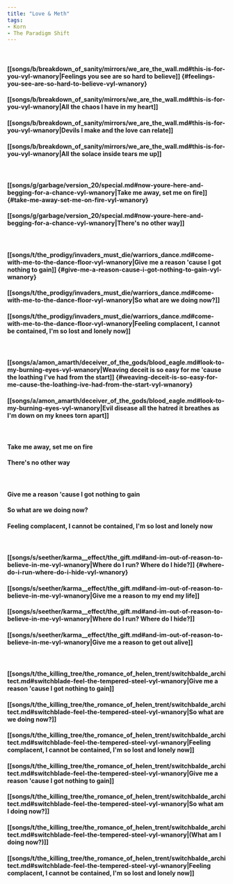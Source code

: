 ```yaml
---
title: "Love & Meth"
tags:
- Korn
- The Paradigm Shift
---
```

&nbsp;
#### [[songs/b/breakdown_of_sanity/mirrors/we_are_the_wall.md#this-is-for-you-vyl-wnanory|Feelings you see are so hard to believe]] {#feelings-you-see-are-so-hard-to-believe-vyl-wnanory}
#### [[songs/b/breakdown_of_sanity/mirrors/we_are_the_wall.md#this-is-for-you-vyl-wnanory|All the chaos I have in my heart]]
#### [[songs/b/breakdown_of_sanity/mirrors/we_are_the_wall.md#this-is-for-you-vyl-wnanory|Devils I make and the love can relate]]
#### [[songs/b/breakdown_of_sanity/mirrors/we_are_the_wall.md#this-is-for-you-vyl-wnanory|All the solace inside tears me up]]
&nbsp;
#### [[songs/g/garbage/version_20/special.md#now-youre-here-and-begging-for-a-chance-vyl-wnanory|Take me away, set me on fire]] {#take-me-away-set-me-on-fire-vyl-wnanory}
#### [[songs/g/garbage/version_20/special.md#now-youre-here-and-begging-for-a-chance-vyl-wnanory|There's no other way]]
&nbsp;
#### [[songs/t/the_prodigy/invaders_must_die/warriors_dance.md#come-with-me-to-the-dance-floor-vyl-wnanory|Give me a reason 'cause I got nothing to gain]] {#give-me-a-reason-cause-i-got-nothing-to-gain-vyl-wnanory}
#### [[songs/t/the_prodigy/invaders_must_die/warriors_dance.md#come-with-me-to-the-dance-floor-vyl-wnanory|So what are we doing now?]]
#### [[songs/t/the_prodigy/invaders_must_die/warriors_dance.md#come-with-me-to-the-dance-floor-vyl-wnanory|Feeling complacent, I cannot be contained, I'm so lost and lonely now]]
&nbsp;
#### [[songs/a/amon_amarth/deceiver_of_the_gods/blood_eagle.md#look-to-my-burning-eyes-vyl-wnanory|Weaving deceit is so easy for me 'cause the loathing I've had from the start]] {#weaving-deceit-is-so-easy-for-me-cause-the-loathing-ive-had-from-the-start-vyl-wnanory}
#### [[songs/a/amon_amarth/deceiver_of_the_gods/blood_eagle.md#look-to-my-burning-eyes-vyl-wnanory|Evil disease all the hatred it breathes as I'm down on my knees torn apart]]
&nbsp;
#### Take me away, set me on fire
#### There's no other way
&nbsp;
#### Give me a reason 'cause I got nothing to gain
#### So what are we doing now?
#### Feeling complacent, I cannot be contained, I'm so lost and lonely now
&nbsp;
#### [[songs/s/seether/karma__effect/the_gift.md#and-im-out-of-reason-to-believe-in-me-vyl-wnanory|Where do I run? Where do I hide?]] {#where-do-i-run-where-do-i-hide-vyl-wnanory}
#### [[songs/s/seether/karma__effect/the_gift.md#and-im-out-of-reason-to-believe-in-me-vyl-wnanory|Give me a reason to my end my life]]
#### [[songs/s/seether/karma__effect/the_gift.md#and-im-out-of-reason-to-believe-in-me-vyl-wnanory|Where do I run? Where do I hide?]]
#### [[songs/s/seether/karma__effect/the_gift.md#and-im-out-of-reason-to-believe-in-me-vyl-wnanory|Give me a reason to get out alive]]
&nbsp;
#### [[songs/t/the_killing_tree/the_romance_of_helen_trent/switchbalde_architect.md#switchblade-feel-the-tempered-steel-vyl-wnanory|Give me a reason 'cause I got nothing to gain]]
#### [[songs/t/the_killing_tree/the_romance_of_helen_trent/switchbalde_architect.md#switchblade-feel-the-tempered-steel-vyl-wnanory|So what are we doing now?]]
#### [[songs/t/the_killing_tree/the_romance_of_helen_trent/switchbalde_architect.md#switchblade-feel-the-tempered-steel-vyl-wnanory|Feeling complacent, I cannot be contained, I'm so lost and lonely now]]
#### [[songs/t/the_killing_tree/the_romance_of_helen_trent/switchbalde_architect.md#switchblade-feel-the-tempered-steel-vyl-wnanory|Give me a reason 'cause I got nothing to gain]]
#### [[songs/t/the_killing_tree/the_romance_of_helen_trent/switchbalde_architect.md#switchblade-feel-the-tempered-steel-vyl-wnanory|So what am I doing now?]]
#### [[songs/t/the_killing_tree/the_romance_of_helen_trent/switchbalde_architect.md#switchblade-feel-the-tempered-steel-vyl-wnanory|(What am I doing now?)]]
#### [[songs/t/the_killing_tree/the_romance_of_helen_trent/switchbalde_architect.md#switchblade-feel-the-tempered-steel-vyl-wnanory|Feeling complacent, I cannot be contained, I'm so lost and lonely now]]
